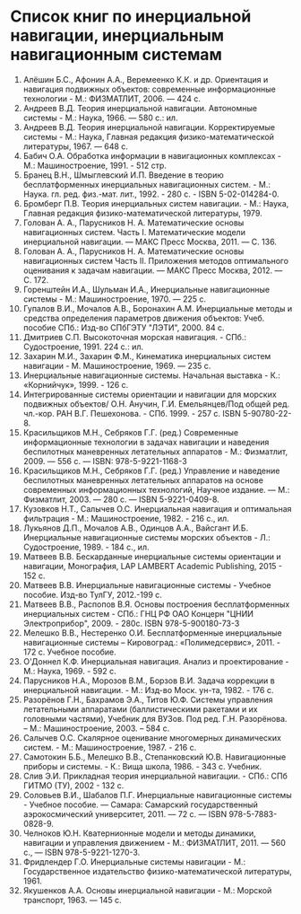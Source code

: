# Список книг по инерциальной навигации, инерциальным навигационным системам

1. Алёшин Б.С., Афонин А.А., Веремеенко К.К. и др. Ориентация и навигация подвижных объектов: современные информационные технологии - М.: ФИЗМАТЛИТ, 2006. — 424 с.
2. Андреев В.Д. Теория инерциальной навигации. Автономные системы - М.: Наука, 1966. — 580 с.: ил.
3. Андреев В.Д. Теория инерциальной навигации. Корректируемые системы - М.: Наука, Главная редакция физико-математической литературы, 1967. — 648 с.
4. Бабич О.А. Обработка информации в навигационных комплексах - М.: Машиностроение, 1991. - 512 стр.
5. Бранец В.Н., Шмыглевский И.П. Введение в теорию бесплатформенных инерциальных навигационных систем. - М.: Наука. гл. ред. физ.-мат. лит., 1992. - 280 с. - ISBN 5-02-014284-0.
6. Бромберг П.В. Теория инерциальных систем навигации. - М.: Наука, Главная редакция физико-математической литературы, 1979.
7. Голован А. А., Парусников Н. А. Математические основы навигационных систем. Часть I. Математические модели инерциальной навигации. — МАКС Пресс Москва, 2011. — С. 136.
8. Голован А. А., Парусников Н. А. Математические основы навигационных систем Часть II. Приложения методов оптимального оценивания к задачам навигации. — МАКС Пресс Москва, 2012. — С. 172.
9. Горенштейн И.А., Шульман И.А., Инерциальные навигационные системы - М.: Машиностроение, 1970. — 225 с.
10. Гупалов В.И., Мочалов А.В., Боронахин А.М. Инерциальные методы и средства определения параметров движения объектов: Учеб. пособие СПб.: Изд-во СПбГЭТУ "ЛЭТИ", 2000. 84 с.
11. Дмитриев С.П. Высокоточная морская навигация. - СПб.: Судостроение, 1991. 224 с.: ил.
12. Захарин М.И., Захарин Ф.М., Кинематика инерциальных систем навигации - М. Машиностроение, 1969. — 235 с.
13. Инерциальные навигационные системы. Начальная выставка  - К.: «Корнийчук», 1999. - 126 c.
14. Интегрированные системы ориентации и навигации для морских подвижных объектов/ О.Н. Анучин, Г.И. Емельянцев/Под общей ред. чл.-кор. РАН В.Г. Пешехонова. - СПб. 1999. - 257 с. ISBN 5-90780-22-8.
15. Красильщиков М.Н., Себряков Г.Г. (ред.) Современные информационные технологии в задачах навигации и наведения беспилотных маневренных летательных аппаратов - М.: Физматлит, 2009. — 556 с. — ISBN: 978-5-9221-1168-3
16. Красильщиков М.Н., Себряков Г.Г. (ред.) Управление и наведение беспилотных маневренных летательных аппаратов на основе современных информационных технологий, Научное издание. — М.: Физматлит, 2003. — 280 с. — ISBN 5-9221-0409-8.
17. Кузовков Н.Т., Салычев О.С. Инерциальная навигация и оптимальная фильтрация - М.: Машиностроение, 1982. - 216 c., ил.
18. Лукьянов Д.П., Мочалов А.В., Одинцов А.А., Вайсгант И.Б. Инерциальные навигационные системы морских объектов - Л.: Судостроение, 1989. - 184 с., ил.
19. Матвеев В.В. Бескарданные инерциальные системы ориентации и навигации, Монография, LAP LAMBERT Academic Publishing, 2015 - 152 c.
20. Матвеев В.В. Инерциальные навигационные системы - Учебное пособие. Изд-во ТулГУ, 2012.-199 с.
21. Матвеев В.В., Распопов В.Я. Основы построения бесплатформенных инерциальных систем - СПб.: ГНЦ РФ ОАО Концерн "ЦНИИ Электроприбор", 2009. - 280с. ISBN 978-5-900180-73-3
22. Мелешко В.В., Нестеренко О.И. Бесплатформенные инерциальные навигационные системы – Кировоград.: «Полимедсервис», 2011. - 172 с. Учебное пособие.
23. О'Доннел К.Ф. Инерциальная навигация. Анализ и проектирование - М.: Наука, 1969. - 592 с. 
24. Парусников Н.А., Морозов В.М., Борзов В.И. Задача коррекции в инерциальной навигации. - М.: Изд-во Моск. ун-та, 1982. - 176 с.
25. Разорёнов Г.Н., Бахрамов Э.А., Титов Ю.Ф. Системы управления летательными аппаратами (баллистическими ракетами и их головными частями), Учебник для ВУЗов. Под ред. Г.Н. Разорёнова. – М.: Машиностроение, 2003. – 584 с.
26. Салычев О.С. Скалярное оценивание многомерных динамических систем. - М.: Машиностроение, 1987. - 216 с.
27. Самотокин Б.Б., Мелешко В.В., Степанковский Ю.В. Навигационные приборы и системы. - К.: Вища школа, 1986. - 343 с. Учебник.
28. Слив Э.И. Прикладная теория инерциальной навигации. - СПб.: СПб ГИТМО (ТУ), 2002 - 132 с.
29. Соловьев В.И., Шабалов П.Г. Инерциальные навигационные системы - Учебное пособие. — Самара: Самарский государственный аэрокосмический университет, 2011. — 72 с. — ISBN 978-5-7883-0828-9.
30. Челноков Ю.Н. Кватернионные модели и методы динамики, навигации и управления движением - М.: ФИЗМАТЛИТ, 2011. — 560 с., — ISBN 978-5-9221-1270-3.
31. Фридлендер Г.О. Инерциальные системы навигации - М.: Государственное издательство физико-математической литературы, 1961.
32. Якушенков А.А. Основы инерциальной навигации - М.: Морской транспорт, 1963. — 145 с.
